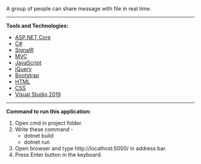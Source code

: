 A group of people can share message with file in real time.
<hr />

<strong>Tools and Technologies:</strong> <br />

<ul>
  <li><a href="https://dotnet.microsoft.com/learn/aspnet/what-is-aspnet-core">ASP.NET Core</a></li>
  <li><a href="https://docs.microsoft.com/en-us/dotnet/csharp/">C#</a></li>
  <li><a href="https://dotnet.microsoft.com/apps/aspnet/signalr">SignalR</a></li>
  <li><a href="https://dotnet.microsoft.com/apps/aspnet/mvc">MVC</a></li>
  <li><a href="https://developer.mozilla.org/en-US/docs/Web/JavaScript">JavaScript</a></li>
  <li><a href="https://jquery.com/">jQuery</a></li>
  <li><a href="https://getbootstrap.com/">Bootstrap</a></li>
  <li><a href="https://en.wikipedia.org/wiki/HTML">HTML</a></li>
  <li><a href="https://en.wikipedia.org/wiki/CSS">CSS</a></li>
  <li><a href="https://docs.microsoft.com/en-us/visualstudio/?view=vs-2019">Visual Studio 2019</a></li>
</ul>

<hr />

<strong>Command to run this application:</strong> <br />

1. Open cmd in project folder. 
2. Write these command - <br />
    <ul>
      <li>dotnet build</li>
      <li>dotnet run</li>
    </ul>
3. Open browser and type http://localhost:5000/ in address bar. 
4. Press Enter button in the keyboard.
